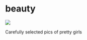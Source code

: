 # beauty

![](https://github.com/manyuanrong/beauty/workflows/Main/badge.svg)

Carefully selected pics of pretty girls
